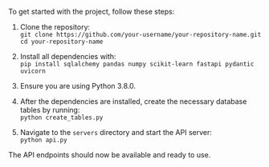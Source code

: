 To get started with the project, follow these steps:

1. Clone the repository:  
   `git clone https://github.com/your-username/your-repository-name.git`  
   `cd your-repository-name`

2. Install all dependencies with:  
   `pip install sqlalchemy pandas numpy scikit-learn fastapi pydantic uvicorn`

3. Ensure you are using Python 3.8.0.

4. After the dependencies are installed, create the necessary database tables by running:  
   `python create_tables.py`

5. Navigate to the `servers` directory and start the API server:  
   `python api.py`

The API endpoints should now be available and ready to use.
